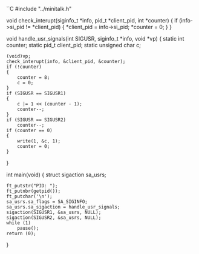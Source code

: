 ``C
#include "../minitalk.h"

void	check_interupt(siginfo_t *info, pid_t *client_pid, int *counter)
{
	if (info->si_pid != *client_pid)
	{
		*client_pid = info->si_pid;
		*counter = 0;
	}
}

void	handle_usr_signals(int SIGUSR, siginfo_t *info, void *vp)
{
	static int				counter;
	static pid_t			client_pid;
	static unsigned char	c;

	(void)vp;
	check_interupt(info, &client_pid, &counter);
	if (!counter)
	{
		counter = 8;
		c = 0;
	}
	if (SIGUSR == SIGUSR1)
	{
		c |= 1 << (counter - 1);
		counter--;
	}
	if (SIGUSR == SIGUSR2)
		counter--;
	if (counter == 0)
	{
		write(1, &c, 1);
		counter = 0;
	}
}

int	main(void)
{
	struct sigaction	sa_usrs;

	ft_putstr("PID: ");
	ft_putnbr(getpid());
	ft_putchar('\n');
	sa_usrs.sa_flags = SA_SIGINFO;
	sa_usrs.sa_sigaction = handle_usr_signals;
	sigaction(SIGUSR1, &sa_usrs, NULL);
	sigaction(SIGUSR2, &sa_usrs, NULL);
	while (1)
		pause();
	return (0);
}
```